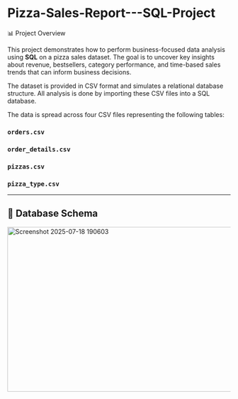 # Pizza-Sales-Report---SQL-Project
📊 Project Overview

This project demonstrates how to perform business-focused data analysis using **SQL** on a pizza sales dataset. 
The goal is to uncover key insights about revenue, bestsellers, category performance, and time-based sales trends that can inform business decisions.

The dataset is provided in CSV format and simulates a relational database structure. All analysis is done by importing these CSV files into a SQL database.

The data is spread across four CSV files representing the following tables:

### `orders.csv`

### `order_details.csv`

### `pizzas.csv`

### `pizza_type.csv`

---

## 🧩 Database Schema

<img width="657" height="372" alt="Screenshot 2025-07-18 190603" src="https://github.com/user-attachments/assets/a7702cb7-1964-4893-aed7-e70a3c39aa8c" />
